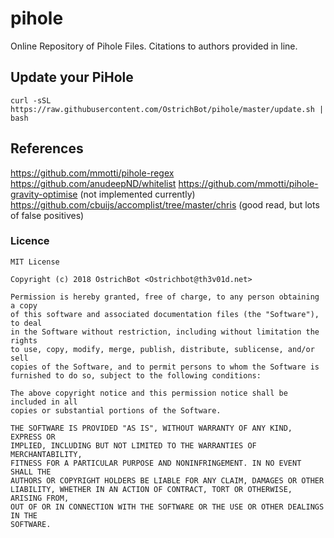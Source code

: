 # pihole
Online Repository of Pihole Files. Citations to authors provided in line.

## Update your PiHole
```
curl -sSL https://raw.githubusercontent.com/OstrichBot/pihole/master/update.sh | bash
```
## References
<https://github.com/mmotti/pihole-regex>
<https://github.com/anudeepND/whitelist>
<https://github.com/mmotti/pihole-gravity-optimise> (not implemented currently)
<https://github.com/cbuijs/accomplist/tree/master/chris> (good read, but lots of false positives)

### Licence 
```
MIT License

Copyright (c) 2018 OstrichBot <Ostrichbot@th3v01d.net>

Permission is hereby granted, free of charge, to any person obtaining a copy
of this software and associated documentation files (the "Software"), to deal
in the Software without restriction, including without limitation the rights
to use, copy, modify, merge, publish, distribute, sublicense, and/or sell
copies of the Software, and to permit persons to whom the Software is
furnished to do so, subject to the following conditions:

The above copyright notice and this permission notice shall be included in all
copies or substantial portions of the Software.

THE SOFTWARE IS PROVIDED "AS IS", WITHOUT WARRANTY OF ANY KIND, EXPRESS OR
IMPLIED, INCLUDING BUT NOT LIMITED TO THE WARRANTIES OF MERCHANTABILITY,
FITNESS FOR A PARTICULAR PURPOSE AND NONINFRINGEMENT. IN NO EVENT SHALL THE
AUTHORS OR COPYRIGHT HOLDERS BE LIABLE FOR ANY CLAIM, DAMAGES OR OTHER
LIABILITY, WHETHER IN AN ACTION OF CONTRACT, TORT OR OTHERWISE, ARISING FROM,
OUT OF OR IN CONNECTION WITH THE SOFTWARE OR THE USE OR OTHER DEALINGS IN THE
SOFTWARE.
```
